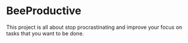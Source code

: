 # BeeProductive
This project is all about stop procrastinating and improve your focus on tasks that you want to be done.

